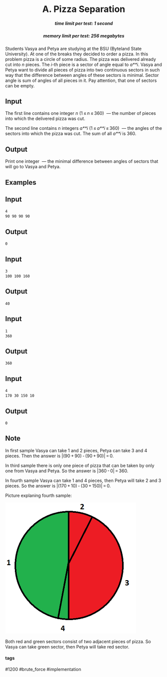 <h1 style='text-align: center;'> A. Pizza Separation</h1>

<h5 style='text-align: center;'>time limit per test: 1 second</h5>
<h5 style='text-align: center;'>memory limit per test: 256 megabytes</h5>

Students Vasya and Petya are studying at the BSU (Byteland State University). At one of the breaks they decided to order a pizza. In this problem pizza is a circle of some radius. The pizza was delivered already cut into *n* pieces. The *i*-th piece is a sector of angle equal to *a**i*. Vasya and Petya want to divide all pieces of pizza into two continuous sectors in such way that the difference between angles of these sectors is minimal. Sector angle is sum of angles of all pieces in it. Pay attention, that one of sectors can be empty.

## Input

The first line contains one integer *n* (1 ≤ *n* ≤ 360)  — the number of pieces into which the delivered pizza was cut.

The second line contains *n* integers *a**i* (1 ≤ *a**i* ≤ 360)  — the angles of the sectors into which the pizza was cut. The sum of all *a**i* is 360.

## Output

Print one integer  — the minimal difference between angles of sectors that will go to Vasya and Petya.

## Examples

## Input


```
4  
90 90 90 90  

```
## Output


```
0  

```
## Input


```
3  
100 100 160  

```
## Output


```
40  

```
## Input


```
1  
360  

```
## Output


```
360  

```
## Input


```
4  
170 30 150 10  

```
## Output


```
0  

```
## Note

In first sample Vasya can take 1 and 2 pieces, Petya can take 3 and 4 pieces. Then the answer is |(90 + 90) - (90 + 90)| = 0.

In third sample there is only one piece of pizza that can be taken by only one from Vasya and Petya. So the answer is |360 - 0| = 360.

In fourth sample Vasya can take 1 and 4 pieces, then Petya will take 2 and 3 pieces. So the answer is |(170 + 10) - (30 + 150)| = 0.

Picture explaning fourth sample:

![](images/4bb3450aca241f92fedcba5479bf1b6d22cf813d.png)

Both red and green sectors consist of two adjacent pieces of pizza. So Vasya can take green sector, then Petya will take red sector.



#### tags 

#1200 #brute_force #implementation 